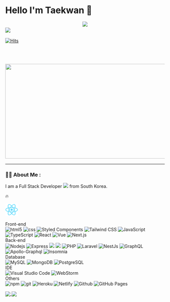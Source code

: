 # Hello I'm Taekwan 👋

<div id="header" align="center">
  <img src="https://media.giphy.com/media/M9gbBd9nbDrOTu1Mqx/giphy.gif" width="100"/>
</div>
<img src="https://media.giphy.com/media/hvRJCLFzcasrR4ia7z/giphy.gif" width="30px"/>

[![Hits](https://hits.seeyoufarm.com/api/count/incr/badge.svg?url=https%3A%2F%2Fgithub.com%2Ftechighpark%2Fhit-counter&count_bg=%23FF9400&title_bg=%23000000&icon=&icon_color=%23E7E7E7&title=hits&edge_flat=true)](https://hits.seeyoufarm.com)

<br />
<br />
<br />
<div align="center">
  <img src="https://media.giphy.com/media/dWesBcTLavkZuG35MI/giphy.gif" width="600" height="300"/>
</div>

---


### :man_technologist: About Me :
I am a Full Stack Developer <img src="https://media.giphy.com/media/WUlplcMpOCEmTGBtBW/giphy.gif" width="30"> from South Korea.

:fire:

<img src="https://raw.githubusercontent.com/devicons/devicon/1119b9f84c0290e0f0b38982099a2bd027a48bf1/icons/react/react-original.svg" width="40" height="40"/>

<p>
  
  <div>Front-end</div>
  <div>
    <img alt="html5" src="https://img.shields.io/badge/HTML5-E34F26?style=for-the-badge&logo=html5&logoColor=white" />
    <img alt="css" src="https://img.shields.io/badge/CSS3-1572B6?style=for-the-badge&logo=css3&logoColor=white" />
    <img alt="Styled Components" src="https://img.shields.io/badge/Styled_Components-DB7093?style=for-the-badge&logo=styled-components&logoColor=white" />
    <img alt="Tailwind CSS" src="https://img.shields.io/badge/Tailwind_CSS-06B6D4?style=for-the-badge&logo=tailwind-css&logoColor=white" />
    <img alt="JavaScript" src="https://img.shields.io/badge/JavaScript-F7DF1E?style=for-the-badge&logo=javascript&logoColor=white" />
    <img alt="TypeScript" src="https://img.shields.io/badge/TypeScript-007ACC?style=for-the-badge&logo=typescript&logoColor=white" />
    <img alt="React" src="https://img.shields.io/badge/React-45b8d8?style=for-the-badge&logo=react&logoColor=white" />
    <img alt="Vue" src="https://img.shields.io/badge/Vue.js-4FC08D?style=for-the-badge&logo=vue.js&logoColor=white" />
    <img alt="Next.js" src="https://img.shields.io/badge/Next.js-000000?style=for-the-badge&logo=next.js&logoColor=white" />  
  </div>
  
  <div>Back-end</div>
  <div>
    <img alt="Nodejs" src="https://img.shields.io/badge/Nodejs-43853d?style=for-the-badge&logo=Node.js&logoColor=white" />  
    <img alt="Express" src="https://img.shields.io/badge/Express-000000?style=for-the-badge&logo=Express&logoColor=white" />  
    <img src="https://img.shields.io/badge/Spring-430098?style=for-the-badge&logo=spring&logoColor=white"/>
    <img src="https://img.shields.io/badge/Java-430098??style=for-the-badge&logo=Java&logoColor=white"/>
    <img alt="PHP" src="https://img.shields.io/badge/-pHp-777BB4?style=for-the-badge&logo=PHP&logoColor=white" />
    <img alt="Laravel" src="https://img.shields.io/badge/-Laravel-FF2D20?style=for-the-badge&logo=Laravel&logoColor=white" />
    <img alt="NestJs" src="https://img.shields.io/badge/NestJs-E0234E?style=for-the-badge&logo=nestjs&logoColor=white" />
    <img alt="GraphQL" src="https://img.shields.io/badge/GraphQL-E10098?style=for-the-badge&logo=graphql&logoColor=white" />
    <img alt="Apollo-Graphql" src="https://img.shields.io/badge/Apollo%20GraphQL-311C87?style=for-the-badge&logo=apollo-graphql&logoColor=white" />
    <img alt="Insomnia" src="https://img.shields.io/badge/Insomnia-4000BF?style=for-the-badge&logo=insomnia&logoColor=white" />
  </div>
  
  <div>Database</div>
  <div>
    <img alt="MySQL" src="https://img.shields.io/badge/MySQL-4479A1?style=for-the-badge&logo=MySQL&logoColor=white" />
    <img alt="MongoDB" src="https://img.shields.io/badge/MongoDB-47A248?style=for-the-badge&logo=MongoDB&logoColor=white" />  
    <img alt="PostgreSQL" src="https://img.shields.io/badge/PostgreSQL-4169E1?style=for-the-badge&logo=PostgreSQL&logoColor=white" />
  </div>

  <div>IDE</div>
  <div>
    <img alt="Visual Studio Code" src="https://img.shields.io/badge/Visual Studio Code-007ACC?style=for-the-badge&logo=Visual Studio Code&logoColor=white" />
    <img alt="WebStorm" src="https://img.shields.io/badge/WebStorm-000000?style=for-the-badge&logo=WebStorm&logoColor=white" />
  </div>
  <div>Others</div>
  <div>
    <img alt="npm" src="https://img.shields.io/badge/NPM-CB3837?style=for-the-badge&logo=npm&logoColor=white" />
    <img alt="git" src="https://img.shields.io/badge/Git-F05032?style=for-the-badge&logo=git&logoColor=white" />
    <img alt="Heroku" src="https://img.shields.io/badge/Heroku-430098?style=for-the-badge&logo=heroku&logoColor=white" />
    <img alt="Netlify" src="https://img.shields.io/badge/Netlify-00C7B7?style=for-the-badge&logo=Netlify&logoColor=white" />
    <img alt="Github" src="https://img.shields.io/badge/Github-181717?style=for-the-badge&logo=Github&logoColor=white" />
    <img alt="GitHub Pages" src="https://img.shields.io/badge/GitHub Pages-222222?style=for-the-badge&logo=GitHub Pages&logoColor=white" />
  </div>
</p>


<div>
  <a href="https://github.com/techighpark/github-readme-stats">
  <img align="center" src="https://github-readme-stats.vercel.app/api?username=techighpark&bg_color=000000&icon_color=8a8888&title_color=FFFFFF&text_color=c9c9c9&show_icons=true&hide_border=true"/>
</a>
<a href="https://github.com/techighpark/convoychat">
 <img align="center" src="https://github-readme-stats.vercel.app/api/top-langs/?username=techighpark&bg_color=000000&icon_color=8a8888&title_color=FFFFFF&text_color=c9c9c9&layout=compact&hide_border=true&card_width=400" />
</a>

</div>
